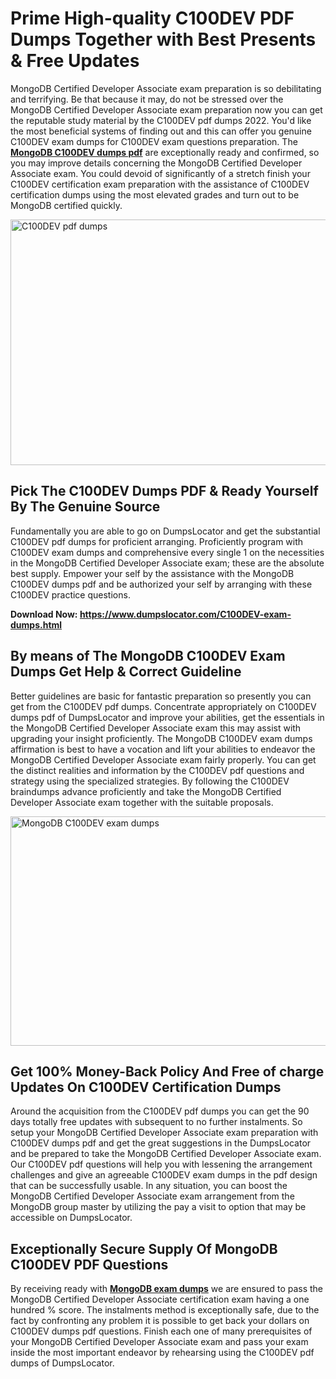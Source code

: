 <h1><strong>Prime High-quality C100DEV PDF Dumps Together with Best Presents &amp; Free Updates</strong></h1>
<p>MongoDB Certified Developer Associate exam preparation is so debilitating and terrifying. Be that because it may, do not be stressed over the MongoDB Certified Developer Associate exam preparation now you can get the reputable study material by the C100DEV pdf dumps 2022. You'd like the most beneficial systems of finding out and this can offer you genuine C100DEV exam dumps for C100DEV exam questions preparation. The <strong><a href="https://www.dumpslocator.com/C100DEV-exam-dumps.html">MongoDB C100DEV dumps pdf</a></strong> are exceptionally ready and confirmed, so you may improve details concerning the MongoDB Certified Developer Associate exam. You could devoid of significantly of a stretch finish your C100DEV certification exam preparation with the assistance of C100DEV certification dumps using the most elevated grades and turn out to be MongoDB certified quickly.</p>
<p><img src="https://i.ibb.co/SKhFh8d/Pastel-Purple-Computer-UI-Class-Syllabus-Education-Presentation.png" alt="C100DEV pdf dumps" width="700" height="393" /></p>
<h2><strong>Pick The C100DEV Dumps PDF &amp; Ready Yourself By The Genuine Source</strong></h2>
<p>Fundamentally you are able to go on DumpsLocator and get the substantial C100DEV pdf dumps for proficient arranging. Proficiently program with C100DEV exam dumps and comprehensive every single 1 on the necessities in the MongoDB Certified Developer Associate exam; these are the absolute best supply. Empower your self by the assistance with the MongoDB C100DEV dumps pdf and be authorized your self by arranging with these C100DEV practice questions.</p>
<p><strong>Download Now: <a href="https://www.dumpslocator.com/C100DEV-exam-dumps.html">https://www.dumpslocator.com/C100DEV-exam-dumps.html</a></strong></p>
<h2><strong>By means of The MongoDB C100DEV Exam Dumps Get Help &amp; Correct Guideline</strong></h2>
<p>Better guidelines are basic for fantastic preparation so presently you can get from the C100DEV pdf dumps. Concentrate appropriately on C100DEV dumps pdf of DumpsLocator and improve your abilities, get the essentials in the MongoDB Certified Developer Associate exam this may assist with upgrading your insight proficiently. The MongoDB C100DEV exam dumps affirmation is best to have a vocation and lift your abilities to endeavor the MongoDB Certified Developer Associate exam fairly properly. You can get the distinct realities and information by the C100DEV pdf questions and strategy using the specialized strategies. By following the C100DEV braindumps advance proficiently and take the MongoDB Certified Developer Associate exam together with the suitable proposals.</p>
<p><a href="https://www.dumpslocator.com/C100DEV-exam-dumps.html"><img src="https://i.ibb.co/NtZbgjG/Blue-and-White-Medical-Dental-Clinic-Facebook-Ad.png" alt="MongoDB C100DEV exam dumps" width="700" height="367" /></a></p>
<h2><strong>Get 100% Money-Back Policy And Free of charge Updates On C100DEV Certification Dumps</strong></h2>
<p>Around the acquisition from the C100DEV pdf dumps you can get the 90 days totally free updates with subsequent to no further instalments. So setup your MongoDB Certified Developer Associate exam preparation with C100DEV dumps pdf and get the great suggestions in the DumpsLocator and be prepared to take the MongoDB Certified Developer Associate exam. Our C100DEV pdf questions will help you with lessening the arrangement challenges and give an agreeable C100DEV exam dumps in the pdf design that can be successfully usable. In any situation, you can boost the MongoDB Certified Developer Associate exam arrangement from the MongoDB group master by utilizing the pay a visit to option that may be accessible on DumpsLocator.</p>
<h2><strong>Exceptionally Secure Supply Of MongoDB C100DEV PDF Questions</strong></h2>
<p>By receiving ready with <strong><a href="https://www.dumpslocator.com/mongodb-exams.html">MongoDB exam dumps</a></strong> we are ensured to pass the MongoDB Certified Developer Associate certification exam having a one hundred % score. The instalments method is exceptionally safe, due to the fact by confronting any problem it is possible to get back your dollars on C100DEV dumps pdf questions. Finish each one of many prerequisites of your MongoDB Certified Developer Associate exam and pass your exam inside the most important endeavor by rehearsing using the C100DEV pdf dumps of DumpsLocator.</p>
